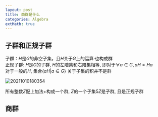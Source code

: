 ```yaml
---
layout: post 
title: 商群是什么    
categories: Algebra   
extMath: true  
---    
```


## 子群和正规子群

子群：$H$是$G$的非空子集，且$H$关于$G$上的运算$·$也构成群  
正规子群: $H$是$G$的子群, $H$的左陪集和右陪集相等, 即对于$\forall a \in G, aH=Ha$  
对于一般的$H$, 集合$\{  aH|a \in G  \}$ 关于子集的积并不是群  

![20211010180354](https://cdn.jsdelivr.net/gh/kexve/img/blogImg20211010180354.png)

所有整数$Z$配上加法$+$构成一个群, $Z$的一个子集$5Z$是子群, 且是正规子群  

## 商群
